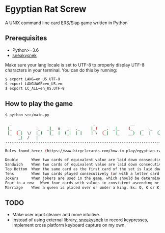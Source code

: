 # Egyptian Rat Screw
A UNIX command line card ERS/Slap game written in Python

## Prerequisites
* Python>=3.6
* [sneakysnek](https://github.com/SerpentAI/sneakysnek)

Make sure your lang locale is set to UTF-8 to properly display UTF-8 characters in your terminal. You can do this by running:

```bash
$ export LANG=en_US.UTF-8
$ export LANGUAGE=en_US.en
$ export LC_ALL=en_US.UTF-8
```

## How to play the game
```bash
$ python src/main.py

  _                                     _                __
 |_   _       ._   _|_  o   _.  ._     |_)   _.  _|_    (_    _  ._   _
 |_  (_|  \/  |_)   |_  |  (_|  | |    | \  (_|   |_    __)  (_  |   (/_  \/\/
      _|  /   |
-------------------------------------------------------------------------------

Rules found here: (https://www.bicyclecards.com/how-to-play/egyptian-rat-screw/)

Double		When two cards of equivalent value are laid down consecutively. Ex: 5, 5
Sandwich	When two cards of equivalent value are laid down consecutively, but with one card of different value between them. Ex: 5, 7, 5
Top Bottom	When the same card as the first card of the set is laid down.
Tens		When two cards played consecutively (or with a letter card in between) add up to 10. For this rule, an ace counts as one. Ex: 3, 7 or A, K, 9
Jokers		When jokers are used in the game, which should be determined before gameplay begins. Anytime someone lays down a joker, the pile can be slapped.
Four in a row	When four cards with values in consistent ascending or descending order is placed. Ex: 5, 6, 7, 8 or Q, K, A, 2
Marriage	When a queen is placed over or under a king. Ex: Q, K or K,Q
```


## TODO

* Make user input cleaner and more intuitive.
* Instead of using external library, [sneakysnek](https://github.com/SerpentAI/sneakysnek) to record keypresses, implement cross platform keyboard capture on my own.

